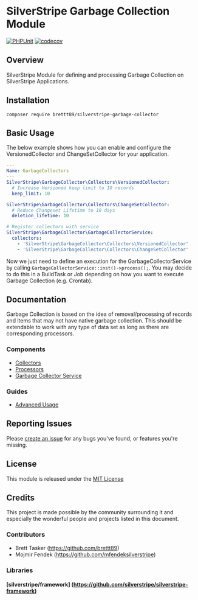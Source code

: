 # SilverStripe Garbage Collection Module

[![PHPUnit](https://github.com/brettt89/silverstripe-garbage-collector/actions/workflows/php.yml/badge.svg)](https://github.com/brettt89/silverstripe-garbage-collector/actions/workflows/php.yml) [![codecov](https://codecov.io/gh/brettt89/silverstripe-garbage-collector/branch/master/graph/badge.svg?token=FEEEJP8377)](https://codecov.io/gh/brettt89/silverstripe-garbage-collector)

## Overview

SilverStripe Module for defining and processing Garbage Collection on SilverStripe Applications.

## Installation

```
composer require brettt89/silverstripe-garbage-collector
```

## Basic Usage

 The below example shows how you can enable and configure the VersionedCollector and ChangeSetCollector for your application.

```yml
---
Name: GarbageCollectors
---
SilverStripe\GarbageCollector\Collectors\VersionedCollector:
  # Increase Versioned keep limit to 10 records
  keep_limit: 10

SilverStripe\GarbageCollector\Collectors\ChangeSetCollector:
  # Reduce Changeset Lifetime to 10 days
  deletion_lifetime: 10

# Register collectors with service
SilverStripe\GarbageCollector\GarbageCollectorService:
  collectors:
    - 'SilverStripe\GarbageCollector\Collectors\VersionedCollector'
    - 'SilverStripe\GarbageCollector\Collectors\ChangeSetCollector'
```

Now we just need to define an execution for the GarbageCollectorService by calling `GarbageCollectorService::inst()->process();`. You may decide to do this in a BuildTask or Job depending on how you want to execute Garbage Collection (e.g. Crontab).

## Documentation

Garbage Collection is based on the idea of removal/processing of records and items that may not have native garbage collection. This should be extendable to work with any type of data set as long as there are corresponding processors.

### Components

 - [Collectors](./docs/en/Collectors.md)
 - [Processors](./docs/en/Processors.md)
 - [Garbage Collector Service](./docs/en/Garbage-Collector-Service.md)

### Guides

 - [Advanced Usage](./docs/en/Advanced-Usage.md)

## Reporting Issues

Please [create an issue](https://github.com/brettt89/silverstripe-garbage-collector/issues) for any bugs you've found, or features you're missing.

## License

This module is released under the [MIT License](LICENSE)

## Credits

This project is made possible by the community surrounding it and especially the wonderful people and projects listed in this document.

### Contributors

- Brett Tasker (https://github.com/brettt89)
- Mojmir Fendek (https://github.com/mfendeksilverstripe)

### Libraries

#### [silverstripe/framework] (https://github.com/silverstripe/silverstripe-framework)
